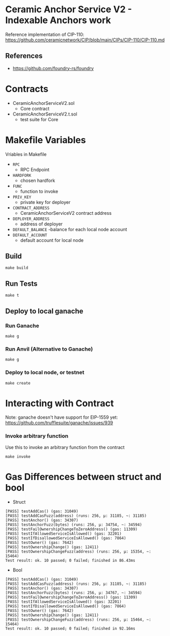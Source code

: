 # Ceramic Anchor Service V2 - Indexable Anchors work
Reference implementation of CIP-110:
https://github.com/ceramicnetwork/CIP/blob/main/CIPs/CIP-110/CIP-110.md

## References
- https://github.com/foundry-rs/foundry

# Contracts
- CeramicAnchorServiceV2.sol
    - Core contract
- CeramicAnchorServiceV2.t.sol
    - test suite for Core

# Makefile Variables
Vriables in Makefile
- ```RPC```
    - RPC Endpoint
- ```HARDFORK```
    - chosen hardfork
- ```FUNC```
    - function to invoke
- ```PRIV_KEY```
    - private key for deployer
- ```CONTRACT_ADDRESS```
    - CeramicAnchorServiceV2 contract address
- ```DEPLOYER_ADDRESS```
    - address of deployer
- ```DEFAULT_BALANCE```
    -balance for each local node account
- ```DEFAULT_ACCOUNT```
    - default account for local node


## Build
```
make build
```

##  Run Tests
```
make t
```

## Deploy to local ganache

### Run Ganache
```
make g
```

### Run Anvil (Alternative to Ganache)
```
make g
```

### Deploy to local node, or testnet
```
make create
```

# Interacting with Contract

Note: ganache doesn't have support for EIP-1559 yet:
https://github.com/trufflesuite/ganache/issues/939

### Invoke arbitrary function
Use this to invoke an arbitrary function from the contract
```
make invoke
```

# Gas Differences between struct and bool
- Struct
```
[PASS] testAddCas() (gas: 31049)
[PASS] testAddCasFuzz(address) (runs: 256, μ: 31185, ~: 31185)
[PASS] testAnchor() (gas: 34307)
[PASS] testAnchorFuzz(bytes) (runs: 256, μ: 34754, ~: 34594)
[PASS] testFailOwnershipChangeToZeroAddress() (gas: 11309)
[PASS] testIfAllowedServiceIsAllowed() (gas: 32201)
[PASS] testIfDisallowedServiceIsAllowed() (gas: 7864)
[PASS] testOwner() (gas: 7642)
[PASS] testOwnershipChange() (gas: 12411)
[PASS] testOwnershipChangeFuzz(address) (runs: 256, μ: 15354, ~: 15464)
Test result: ok. 10 passed; 0 failed; finished in 86.43ms
```
- Bool
```
[PASS] testAddCas() (gas: 31049)
[PASS] testAddCasFuzz(address) (runs: 256, μ: 31185, ~: 31185)
[PASS] testAnchor() (gas: 34307)
[PASS] testAnchorFuzz(bytes) (runs: 256, μ: 34767, ~: 34594)
[PASS] testFailOwnershipChangeToZeroAddress() (gas: 11309)
[PASS] testIfAllowedServiceIsAllowed() (gas: 32201)
[PASS] testIfDisallowedServiceIsAllowed() (gas: 7864)
[PASS] testOwner() (gas: 7642)
[PASS] testOwnershipChange() (gas: 12411)
[PASS] testOwnershipChangeFuzz(address) (runs: 256, μ: 15464, ~: 15464)
Test result: ok. 10 passed; 0 failed; finished in 92.16ms
```
